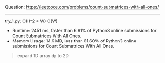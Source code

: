 Question: https://leetcode.com/problems/count-submatrices-with-all-ones/

---

try_1.py: O(H^2 * W) O(W)

* Runtime: 2451 ms, faster than 6.91% of Python3 online submissions for Count Submatrices With All Ones.
* Memory Usage: 14.9 MB, less than 61.60% of Python3 online submissions for Count Submatrices With All Ones.

> expand 1D array dp to 2D
